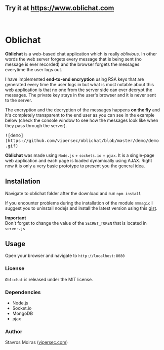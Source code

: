 ## Try it at https://www.oblichat.com
<br>

# Oblichat

**Oblichat** is a web-based chat application which is really *oblivious*. In other words the web server forgets every message that is being sent (no message is ever recorded) and the browser forgets the messages everytime the user logs out.

I have implemented **end-to-end encryption** using RSA keys that are generated every time the user logs in but what is most notable about this web application is that no one from the server side can ever decrypt the messages. The private key stays in the user's browser and it is never sent to the server.

The encryption and the decryption of the messages happens **on the fly** and it's completely transparent to the end user as you can see in the example below (check the console window to see how the messages look like when they pass through the server).

<kbd>
![demo](https://github.com/vipersec/oblichat/blob/master/demo/demo.gif)
</kbd>


**Oblichat** was made using `Node.js` + `sockets.io` + `pjax`. It is a single-page web application and each page is loaded dynamically using AJAX. Right now it is only a very basic prototype to present you the general idea.


## Installation
Navigate to oblichat folder after the download and run `npm install`

If you encounter problems during the installation of the module `mmmagic` I suggest you to uninstall nodejs and install the latest version using this [gist](https://gist.github.com/isaacs/579814).

**Important** <br />
Don't forget to change the value of the `SECRET_TOKEN` that is located in `server.js`

## Usage
Open your browser and navigate to `http://localhost:8080`

### License

`Oblichat` is released under the MIT license.

### Dependencies

- Node.js
- Socket.io
- MongoDB
- pjax

### Author

Stavros Moiras ([vipersec.com](http://vipersec.com))
